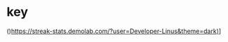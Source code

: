 # key
()[https://streak-stats.demolab.com/?user=Developer-Linus&theme=dark)](https://git.io/streak-stats)]
